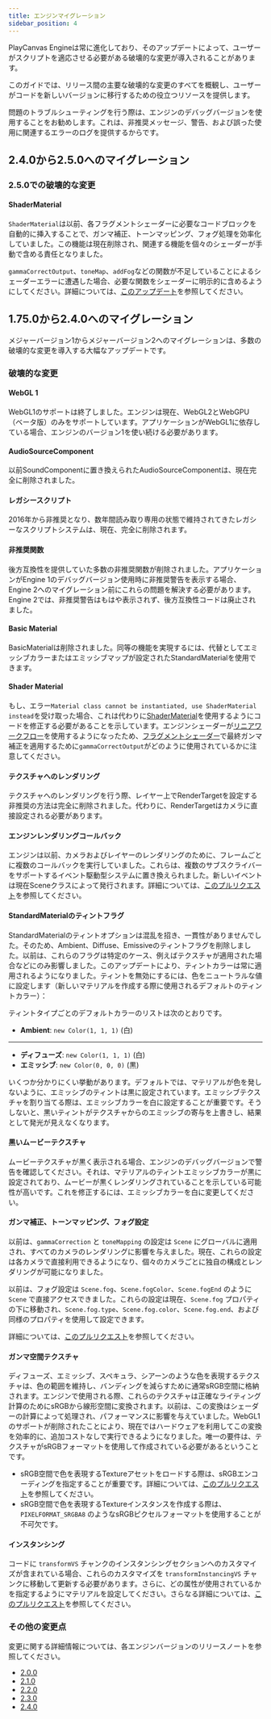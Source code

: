 ```yaml
---
title: エンジンマイグレーション
sidebar_position: 4
---
```


PlayCanvas Engineは常に進化しており、そのアップデートによって、ユーザーがスクリプトを適応させる必要がある破壊的な変更が導入されることがあります。

このガイドでは、リリース間の主要な破壊的な変更のすべてを概観し、ユーザーがコードを新しいバージョンに移行するための役立つリソースを提供します。

問題のトラブルシューティングを行う際は、エンジンのデバッグバージョンを使用することをお勧めします。これは、非推奨メッセージ、警告、および誤った使用に関連するエラーのログを提供するからです。

## 2.4.0から2.5.0へのマイグレーション

### 2.5.0での破壊的な変更

#### ShaderMaterial

`ShaderMaterial`は以前、各フラグメントシェーダーに必要なコードブロックを自動的に挿入することで、ガンマ補正、トーンマッピング、フォグ処理を効率化していました。この機能は現在削除され、関連する機能を個々のシェーダーが手動で含める責任となりました。

`gammaCorrectOutput`、`toneMap`、`addFog`などの関数が不足していることによるシェーダーエラーに遭遇した場合、必要な関数をシェーダーに明示的に含めるようにしてください。詳細については、[このアップデート](https://github.com/playcanvas/engine/pull/7331)を参照してください。

## 1.75.0から2.4.0へのマイグレーション

メジャーバージョン1からメジャーバージョン2へのマイグレーションは、多数の破壊的な変更を導入する大幅なアップデートです。

### 破壊的な変更

#### WebGL 1

WebGL1のサポートは終了しました。エンジンは現在、WebGL2とWebGPU（ベータ版）のみをサポートしています。アプリケーションがWebGL1に依存している場合、エンジンのバージョン1を使い続ける必要があります。

#### AudioSourceComponent

以前SoundComponentに置き換えられたAudioSourceComponentは、現在完全に削除されました。

#### レガシースクリプト

2016年から非推奨となり、数年間読み取り専用の状態で維持されてきたレガシーなスクリプトシステムは、現在、完全に削除されます。

#### 非推奨関数

後方互換性を提供していた多数の非推奨関数が削除されました。アプリケーションがEngine 1のデバッグバージョン使用時に非推奨警告を表示する場合、Engine 2へのマイグレーション前にこれらの問題を解決する必要があります。Engine 2では、非推奨警告はもはや表示されず、後方互換性コードは廃止されました。

#### Basic Material

BasicMaterialは削除されました。同等の機能を実現するには、代替としてエミッシブカラーまたはエミッシブマップが設定されたStandardMaterialを使用できます。

#### Shader Material

もし、エラー`Material class cannot be instantiated, use ShaderMaterial instead`を受け取った場合、これは代わりに[ShaderMaterial][1]を使用するようにコードを修正する必要があることを示しています。エンジンシェーダーが[リニアワークフロー][2]を使用するようになったため、[フラグメントシェーダー][3]で最終ガンマ補正を適用するために`gammaCorrectOutput`がどのように使用されているかに注意してください。

#### テクスチャへのレンダリング

テクスチャへのレンダリングを行う際、レイヤー上でRenderTargetを設定する非推奨の方法は完全に削除されました。代わりに、RenderTargetはカメラに直接設定される必要があります。

#### エンジンレンダリングコールバック

エンジンは以前、カメラおよびレイヤーのレンダリングのために、フレームごとに複数のコールバックを実行していました。これらは、複数のサブスクライバーをサポートするイベント駆動型システムに置き換えられました。新しいイベントは現在Sceneクラスによって発行されます。詳細については、[このプルリクエスト](https://github.com/playcanvas/engine/pull/7156)を参照してください。

#### StandardMaterialのティントフラグ

StandardMaterialのティントオプションは混乱を招き、一貫性がありませんでした。そのため、Ambient、Diffuse、Emissiveのティントフラグを削除しました。以前は、これらのフラグは特定のケース、例えばテクスチャが適用された場合などにのみ影響しました。このアップデートにより、ティントカラーは常に適用されるようになりました。ティントを無効にするには、色をニュートラルな値に設定します（新しいマテリアルを作成する際に使用されるデフォルトのティントカラー）：

ティントタイプごとのデフォルトカラーのリストは次のとおりです。

* **Ambient**: `new Color(1, 1, 1)` (白)
---

*   **ディフューズ**: `new Color(1, 1, 1)` (白)
*   **エミッシブ**: `new Color(0, 0, 0)` (黒)

いくつか分かりにくい挙動があります。デフォルトでは、マテリアルが色を発しないように、エミッシブのティントは黒に設定されています。エミッシブテクスチャを割り当てる際は、エミッシブカラーを白に設定することが重要です。そうしないと、黒いティントがテクスチャからのエミッシブの寄与を上書きし、結果として発光が見えなくなります。

#### 黒いムービーテクスチャ

ムービーテクスチャが黒く表示される場合、エンジンのデバッグバージョンで警告を確認してください。それは、マテリアルのティントエミッシブカラーが黒に設定されており、ムービーが黒くレンダリングされていることを示している可能性が高いです。これを修正するには、エミッシブカラーを白に変更してください。

#### ガンマ補正、トーンマッピング、フォグ設定

以前は、`gammaCorrection` と `toneMapping` の設定は `Scene` にグローバルに適用され、すべてのカメラのレンダリングに影響を与えました。現在、これらの設定は各カメラで直接利用できるようになり、個々のカメラごとに独自の構成とレンダリングが可能になりました。

以前は、フォグ設定は `Scene.fog`、`Scene.fogColor`、`Scene.fogEnd` のように `Scene` で直接アクセスできました。これらの設定は現在、`Scene.fog` プロパティの下に移動され、`Scene.fog.type`、`Scene.fog.color`、`Scene.fog.end`、および同様のプロパティを使用して設定できます。

詳細については、[このプルリクエスト](https://github.com/playcanvas/engine/pull/7101)を参照してください。

#### ガンマ空間テクスチャ

ディフューズ、エミッシブ、スペキュラ、シアーンのような色を表現するテクスチャは、色の範囲を維持し、バンディングを減らすために通常sRGB空間に格納されます。エンジンで使用される際、これらのテクスチャは正確なライティング計算のためにsRGBから線形空間に変換されます。以前は、この変換はシェーダーの計算によって処理され、パフォーマンスに影響を与えていました。WebGL1のサポートが削除されたことにより、現在ではハードウェアを利用してこの変換を効率的に、追加コストなしで実行できるようになりました。唯一の要件は、テクスチャがsRGBフォーマットを使用して作成されている必要があるということです。

*   sRGB空間で色を表現するTextureアセットをロードする際は、sRGBエンコーディングを指定することが重要です。詳細については、[このプルリクエスト](https://github.com/playcanvas/engine/pull/6739)を参照してください。
*   sRGB空間で色を表現するTextureインスタンスを作成する際は、`PIXELFORMAT_SRGBA8` のようなsRGBピクセルフォーマットを使用することが不可欠です。

#### インスタンシング

コードに `transformVS` チャンクのインスタンシングセクションへのカスタマイズが含まれている場合、これらのカスタマイズを `transformInstancingVS` チャンクに移動して更新する必要があります。さらに、どの属性が使用されているかを指定するようにマテリアルを設定してください。さらなる詳細については、[このプルリクエスト](https://github.com/playcanvas/engine/pull/6867)を参照してください。

### その他の変更点

変更に関する詳細情報については、各エンジンバージョンのリリースノートを参照してください。

*   [2.0.0](https://github.com/playcanvas/engine/releases/tag/v2.0.0)
*   [2.1.0](https://github.com/playcanvas/engine/releases/tag/v2.1.0)
*   [2.2.0](https://github.com/playcanvas/engine/releases/tag/v2.2.0)
*   [2.3.0](https://github.com/playcanvas/engine/releases/tag/v2.3.0)
*   [2.4.0](https://github.com/playcanvas/engine/releases/tag/v2.4.0)

[1]: /user-manual/graphics/shaders/
[2]: /user-manual/graphics/linear-workflow/
[3]: /user-manual/graphics/shaders/#fragment-shader
